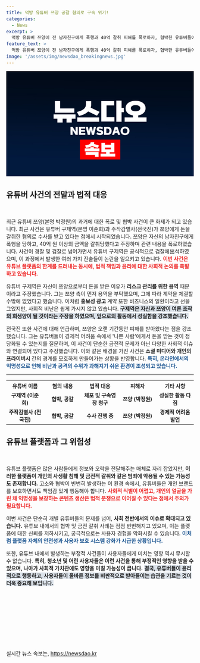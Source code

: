```yaml
---
title: 먹방 유튜버 쯔양 공갈 혐의로 구속 위기!
categories:
  - News
excerpt: >
  먹방 유튜버 쯔양이 전 남자친구에게 폭행과 40억 갈취 피해를 폭로하자, 협박한 유튜버들에 대한 수사가 시작됐다. 구제역은 자진 출석하며 계약의 정당성을 주장했으나, 사건은 더욱 확대될 조짐이다!
feature_text: >
  먹방 유튜버 쯔양이 전 남자친구에게 폭행과 40억 갈취 피해를 폭로하자, 협박한 유튜버들에 대한 수사가 시작됐다. 구제역은 자진 출석하며 계약의 정당성을 주장했으나, 사건은 더욱 확대될 조짐이다!
image: '/assets/img/newsdao_breakingnews.jpg'
---
```


<p><img src="/assets/img/newsdao_breakingnews.jpg" alt="implanttips 속보" /></p>

<p><h2 data-ke-size="size26">유튜버 사건의 전말과 법적 대응</h2><p data-ke-size="size16">&nbsp;</p></p>

<p data-ke-size="size16">최근 유튜버 쯔양(본명 박정원)의 과거에 대한 폭로 및 협박 사건이 큰 화제가 되고 있습니다. 최근 사건은 유튜버 구제역(본명 이준희)과 주작감별사(전국진)가 쯔양에게 돈을 갈취한 혐의로 수사를 받고 있다는 점에서 시작되었습니다. 쯔양은 자신의 남자친구에게 폭행을 당하고, 40억 원 이상의 금액을 갈취당했다고 주장하며 관련 내용을 폭로하였습니다. 사건이 경찰 및 검찰로 넘어가면서 유튜버 구제역은 공식적으로 검찰에出석하였으며, 이 과정에서 발생한 여러 가지 진술들이 논란을 일으키고 있습니다. <b><span style="color: #ee2323;">이번 사건은 유튜브 플랫폼의 한계를 드러내는 동시에, 법적 책임과 윤리에 대한 사회적 논의를 촉발하고 있습니다.</span></b></p>

<p data-ke-size="size16">유튜버 구제역은 자신이 쯔양으로부터 돈을 받은 이유가 <b>리스크 관리를 위한 용역</b> 때문이라고 주장했습니다. 그는 쯔양 측이 먼저 용역을 부탁했으며, 그에 따라 계약을 체결할 수밖에 없었다고 했습니다. 이처럼 <b>홍보성 광고</b> 계약 또한 비즈니스의 일환이라고 선을 그었지만, 사회적 비난은 쉽게 가시지 않고 있습니다. <b><span style="background-color: #21538527;">구제역은 자신과 쯔양이 여론 조작의 희생양이 될 것이라는 주장을 하였으며, 앞으로의 활동에서 성실함을 강조했습니다.</span></b></p>

<p data-ke-size="size16">전국진 또한 사건에 대해 언급하며, 쯔양은 오랜 기간동안 피해를 받아왔다는 점을 강조했습니다. 그는 유튜버들이 경제적 어려움 속에서 '나쁜 사람'에게서 돈을 받는 것이 정당화될 수 있는지를 질문하며, 이 사건이 단순한 금전적 문제가 아닌 다양한 사회적 이슈와 연결되어 있다고 주장했습니다. 이와 같은 배경을 가진 사건은 <b>소셜 미디어와 개인의 프라이버시</b> 간의 경계를 모호하게 만들어가는 상황을 반영합니다. <b><span style="color: #1a5490;">특히, 온라인에서의 익명성으로 인해 비난과 공격의 수위가 과해지기 쉬운 환경이 조성되고 있습니다.</span></b></p>

<hr>

<table style="width: 100%; text-align: center;">
<tr>
<th style="width: 20%;"><b>유튜버 이름</b></th>
<th style="width: 20%;"><b>혐의 내용</b></th>
<th style="width: 20%;"><b>법적 대응</b></th>
<th style="width: 20%;"><b>피해자</b></th>
<th style="width: 20%;"><b>기타 사항</b></th>
</tr>
<tr>
<td style="text-align: center; height: 17px;"><b>구제역 (이준희)</b></td>
<td style="text-align: center; height: 17px;"><b>협박, 공갈</b></td>
<td style="text-align: center; height: 17px;"><b>체포 및 구속영장 청구</b></td>
<td style="text-align: center; height: 17px;"><b>쯔양 (박정원)</b></td>
<td style="text-align: center; height: 17px;"><b>성실한 활동 다짐</b></td>
</tr>
<tr>
<td style="text-align: center; height: 17px;"><b>주작감별사 (전국진)</b></td>
<td style="text-align: center; height: 17px;"><b>협박, 공갈</b></td>
<td style="text-align: center; height: 17px;"><b>수사 진행 중</b></td>
<td style="text-align: center; height: 17px;"><b>쯔양 (박정원)</b></td>
<td style="text-align: center; height: 17px;"><b>경제적 어려움 발언</b></td>
</tr>
</table>

<p><h2 data-ke-size="size26">유튜브 플랫폼과 그 위험성</h2><p data-ke-size="size16">&nbsp;</p></p>

<p data-ke-size="size16">유튜브 플랫폼은 많은 사람들에게 정보와 오락을 전달해주는 매체로 자리 잡았지만, <b>이러한 플랫폼이 개인의 사생활 침해 및 금전적 갈취와 같은 범죄에 악용될 수 있는 가능성도 존재합니다.</b> 고소와 협박이 빈번히 발생하는 이 환경 속에서, 유튜버들은 개인 브랜드를 보호하면서도 책임감 있게 행동해야 합니다. <b><span style="color: #ee2323;">사회적 식별이 어렵고, 개인의 얼굴을 가린 채 익명성을 보장하는 콘텐츠 생산은 법적 분쟁으로 이어질 수 있다는 점에서 주의가 필요합니다.</span></b></p>

<p data-ke-size="size16">이번 사건은 단순히 개별 유튜버들의 문제를 넘어, <b>사회 전반에서의 이슈로 확대되고 있습니다.</b> 유튜브 내에서의 협박 및 금전 갈취 사례는 점점 빈번해지고 있으며, 이는 플랫폼에 대한 신뢰를 저하시키고, 궁극적으로는 사용자 경험을 악화시킬 수 있습니다. <b><span style="color: #1a5490;">이처럼 플랫폼 자체의 안전성과 사용자 보호 시스템 강화가 시급한 상황입니다.</span></b></p>

<p data-ke-size="size16">또한, 유튜브 내에서 발생하는 부정적 사건들이 사용자들에게 미치는 영향 역시 무시할 수 없습니다. <b>특히, 청소년 및 어린 사용자들은 이런 사건을 통해 부정적인 영향을 받을 수 있으며, 나아가 사회적 가치관에도 영향을 미칠 가능성이 큽니다.</b> <b><span style="background-color: #21538527;">결국, 유튜버들이 윤리적으로 행동하고, 사용자들이 올바른 정보를 비판적으로 받아들이는 습관을 기르는 것이 더욱 중요해 보입니다.</span></b></p>

<p data-ke-size="size16">&nbsp;</p> 

<p data-ke-size="size16">&nbsp;</p> 

<p data-ke-size="size16">&nbsp;</p> 

<p data-ke-size="size16">&nbsp;</p> 

<p data-ke-size="size16">&nbsp;</p>
실시간 뉴스 속보는, <a href="https://newsdao.kr" rel="dofollow">https://newsdao.kr</a>


